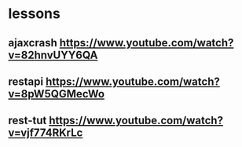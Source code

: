 # lessons

## ajaxcrash https://www.youtube.com/watch?v=82hnvUYY6QA
## restapi https://www.youtube.com/watch?v=8pW5QGMecWo
## rest-tut https://www.youtube.com/watch?v=vjf774RKrLc